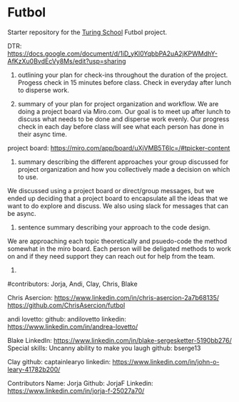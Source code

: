# Futbol

Starter repository for the [Turing School](https://turing.io/) Futbol project.

DTR: https://docs.google.com/document/d/1iD_yKl0YqbbPA2uA2jKPWMdhY-AfKzXu0BvdEcVy8Ms/edit?usp=sharing

1. outlining your plan for check-ins throughout the duration of the project.
  Progess check in 15 minutes before class. Check in everyday after lunch to disperse work.

1. summary of your plan for project organization and workflow.
  We are doing a project board via Miro.com. Our goal is to meet up after lunch to discuss what needs to be done and disperse work evenly. Our progress check in each day before class will see what each person has done in their async time. 

project board: https://miro.com/app/board/uXjVMB5T6lc=/#tpicker-content

1. summary describing the different approaches your group discussed for project organization and how you collectively made a decision on which to use.

  We discussed using a project board or direct/group messages, but we ended up deciding that a project board to encapsulate all the ideas that we want to do explore and discuss. We also using slack for messages that can be async. 

1. sentence summary describing your approach to the code design.

  We are approaching each topic theoretically and psuedo-code the method somewhat in the miro board. Each person will be deligated methods to work on and if they need support they can reach out for help from the team.

1. 

#contributors: Jorja, Andi, Clay, Chris, Blake 





Chris Asercion: https://www.linkedin.com/in/chris-asercion-2a7b68135/  https://github.com/ChrisAsercion/futbol

andi lovetto:
github: andilovetto
linkedin: https://www.linkedin.com/in/andrea-lovetto/

Blake
LinkedIn: https://www.linkedin.com/in/blake-sergesketter-5190bb276/
Special skills: Uncanny ability to make you laugh 
github: bserge13

Clay
github: captainlearyo
linkedin: https://www.linkedin.com/in/john-o-leary-41782b200/

Contributors 
Name: Jorja
Github: JorjaF
Linkedin: https://www.linkedin.com/in/jorja-f-25027a70/



